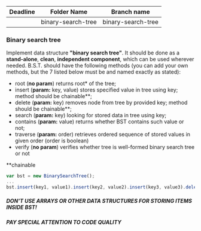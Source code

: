 Deadline         | Folder Name       |Branch name
-----------------|-------------------|----------
<date>           | binary-search-tree| binary-search-tree

### Binary search tree
Implement data structure **"binary search tree"**. It should be done as a **stand-alone**, **clean**, **independent component**, which can be used wherever needed. B.S.T. should have the following methods (you can add your own methods, but the 7 listed below must be and named exactly as stated):
* root     (**no param**)          returns root* of the tree; 
* insert   (**param:** key, value) stores specified value in tree using key; method should be chainable**;
* delete   (**param:** key)        removes node from tree by provided key; method should be chainable**;
* search   (**param:** key)        looking for stored data in tree using key;
* contains (**param:** value)      returns whether BST contains such value or not;
* traverse (**param:** order)      retrieves ordered sequence of stored values in given order (order is boolean)   
* verify   (**no param**)          verifies whether tree is well-formed binary search tree or not

**chainable
```javascript
var bst = new BinarySearchTree();
...
bst.insert(key1, value1).insert(key2, value2).insert(key3, value3).delete(key2).search(key3);
```
##### DON'T USE ARRAYS OR OTHER DATA STRUCTURES FOR STORING ITEMS INSIDE BST!
##### PAY SPECIAL ATTENTION TO CODE QUALITY
